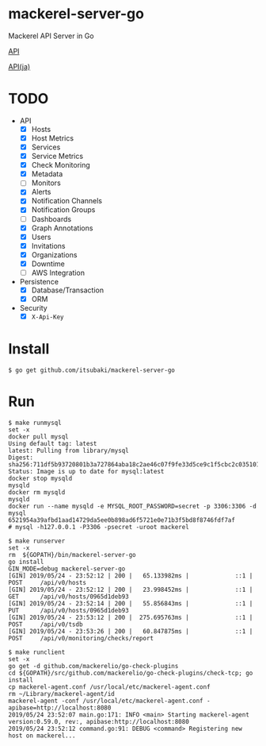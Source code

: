 # mackerel-server-go

Mackerel API Server in Go

[API](https://mackerel.io/api-docs/)

[API(ja)](https://mackerel.io/ja/api-docs/)

# TODO

- API
  - [x] Hosts
  - [x] Host Metrics
  - [x] Services
  - [x] Service Metrics
  - [x] Check Monitoring
  - [x] Metadata
  - [ ] Monitors
  - [x] Alerts
  - [x] Notification Channels
  - [x] Notification Groups
  - [ ] Dashboards
  - [x] Graph Annotations
  - [x] Users
  - [x] Invitations
  - [x] Organizations
  - [x] Downtime
  - [ ] AWS Integration
- Persistence
  - [x] Database/Transaction
  - [x] ORM
- Security
  - [x] `X-Api-Key`

# Install

```
$ go get github.com/itsubaki/mackerel-server-go
```

# Run

```
$ make runmysql
set -x
docker pull mysql
Using default tag: latest
latest: Pulling from library/mysql
Digest: sha256:711df5b93720801b3a727864aba18c2ae46c07f9fe33d5ce9c1f5cbc2c035101
Status: Image is up to date for mysql:latest
docker stop mysqld
mysqld
docker rm mysqld
mysqld
docker run --name mysqld -e MYSQL_ROOT_PASSWORD=secret -p 3306:3306 -d mysql
6521954a39afbd1aad14729da5ee0b898ad6f5721e0e71b3f5bd8f8746fdf7af
# mysql -h127.0.0.1 -P3306 -psecret -uroot mackerel
```

```
$ make runserver
set -x
rm  ${GOPATH}/bin/mackerel-server-go
go install
GIN_MODE=debug mackerel-server-go
[GIN] 2019/05/24 - 23:52:12 | 200 |   65.133982ms |             ::1 | POST     /api/v0/hosts
[GIN] 2019/05/24 - 23:52:12 | 200 |   23.998452ms |             ::1 | GET      /api/v0/hosts/0965d1deb93
[GIN] 2019/05/24 - 23:52:14 | 200 |   55.856843ms |             ::1 | PUT      /api/v0/hosts/0965d1deb93
[GIN] 2019/05/24 - 23:53:12 | 200 |  275.695763ms |             ::1 | POST     /api/v0/tsdb
[GIN] 2019/05/24 - 23:53:26 | 200 |   60.847875ms |             ::1 | POST     /api/v0/monitoring/checks/report
```

```
$ make runclient
set -x
go get -d github.com/mackerelio/go-check-plugins
cd ${GOPATH}/src/github.com/mackerelio/go-check-plugins/check-tcp; go install
cp mackerel-agent.conf /usr/local/etc/mackerel-agent.conf
rm ~/Library/mackerel-agent/id
mackerel-agent -conf /usr/local/etc/mackerel-agent.conf -apibase=http://localhost:8080
2019/05/24 23:52:07 main.go:171: INFO <main> Starting mackerel-agent version:0.59.0, rev:, apibase:http://localhost:8080
2019/05/24 23:52:12 command.go:91: DEBUG <command> Registering new host on mackerel...
```
